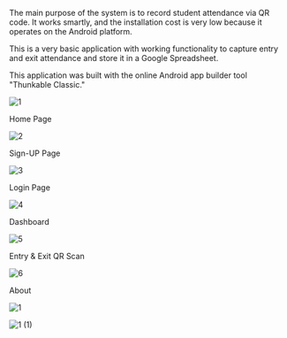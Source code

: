 The main purpose of the system is to record student attendance via QR code. It works smartly, and the installation cost is very low because it operates on the Android platform.

This is a very basic application with working functionality to capture entry and exit attendance and store it in a Google Spreadsheet.

This application was built with the online Android app builder tool "Thunkable Classic."


![1](https://user-images.githubusercontent.com/65550041/209721655-a78a39d6-6e53-4fa0-8a2c-3d4383cf44a0.jpg)

Home Page

![2](https://user-images.githubusercontent.com/65550041/209721667-1359a30b-fbe0-42b4-ade0-7a87b31092bd.jpg)

Sign-UP Page

![3](https://user-images.githubusercontent.com/65550041/209721688-8b0a5331-1511-4170-8dcb-04413bc73783.jpg)

Login Page

![4](https://user-images.githubusercontent.com/65550041/209721709-5e1bc664-0efb-4ab8-aa9b-b0955ae6e440.jpg)

Dashboard

![5](https://user-images.githubusercontent.com/65550041/209721723-bfdc5269-8e5e-4338-9316-c30abeedc6ac.jpg)

Entry & Exit QR Scan

![6](https://user-images.githubusercontent.com/65550041/209721782-313b4bdf-f796-44ec-9221-0ee5be1bc463.jpg)

About 

![1](https://user-images.githubusercontent.com/65550041/209721974-a9efb9b4-0ef4-4c68-846d-17e7d3c18c42.jpg)


![1 (1)](https://user-images.githubusercontent.com/65550041/209722116-6b315402-6907-47fd-804c-be032d7fe834.jpg)

